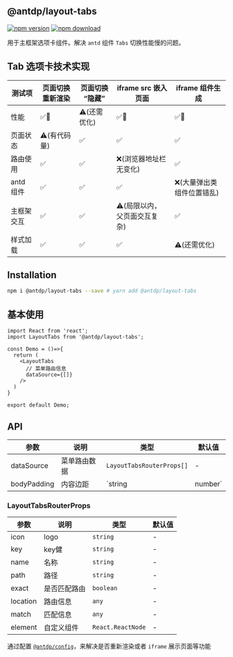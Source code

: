 @antdp/layout-tabs
---

[![npm version](https://img.shields.io/npm/v/@antdp/layout-tabs.svg?maxAge=3600)](https://www.npmjs.com/package/@antdp/layout-tabs)
[![npm download](https://img.shields.io/npm/dm/@antdp/layout-tabs.svg?style=flat)](https://www.npmjs.com/package/@antdp/layout-tabs)

用于主框架选项卡组件。解决 `antd` 组件 `Tabs` 切换性能慢的问题。

## Tab 选项卡技术实现

测试项 | 页面切换重新渲染 | 页面切换 “隐藏” | iframe src 嵌入页面 | iframe 组件生成
---- | ---- | ---- | ---- | ----
性能 | ✅💯 | ⚠️(还需优化) |  ✅💯 | ✅💯 
页面状态 | ⚠️(有代码量) | ✅ |  ✅ |  ✅ 
路由使用 |  ✅ |  ✅ |  ❌(浏览器地址栏无变化) |  ✅ 
antd 组件 |  ✅ |  ✅ |  ✅ |  ❌(大量弹出类组件位置错乱) 
主框架交互 |  ✅ |  ✅ |  ⚠️(局限以内，父页面交互复杂) |  ✅ 
样式加载 |  ✅ |  ✅ |  ✅ | ⚠️(还需优化)

## Installation

```bash
npm i @antdp/layout-tabs --save # yarn add @antdp/layout-tabs
```

## 基本使用

```tsx
import React from 'react';
import LayoutTabs from '@antdp/layout-tabs';

const Demo = ()=>{
  return (
    <LayoutTabs
      // 菜单路由信息
      dataSource={[]}
    />
  )
}

export default Demo;

```

## API

| 参数 | 说明 | 类型 | 默认值 |
| -------- | -------- | -------- | -------- |
| dataSource | 菜单路由数据 | `LayoutTabsRouterProps[]`  | - |
| bodyPadding | 内容边距 | `string | number`  | - |


### LayoutTabsRouterProps
| 参数 | 说明 | 类型 | 默认值 |
| -------- | -------- | -------- | -------- |
| icon | logo | `string`  | - |
| key | key健 | `string`  | - |
| name | 名称 | `string`  | - |
| path | 路径 | `string`  | - |
| exact | 是否匹配路由 | `boolean`  | - |
| location | 路由信息 | `any`  | - |
| match | 匹配信息 | `any`  | - |
| element | 自定义组件 | `React.ReactNode`  | - |


通过配置 [`@antdp/config`](https://www.npmjs.com/package/@antdp/config)，来解决是否重新渲染或者 `iframe` 展示页面等功能